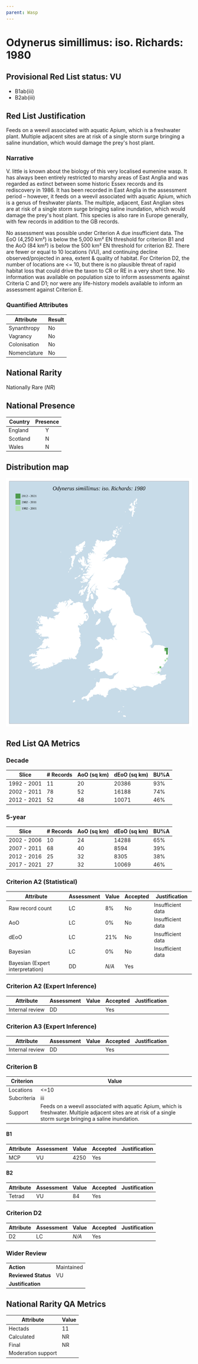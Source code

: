 ```yaml
---
parent: Wasp
---
```


# Odynerus simillimus: iso. Richards: 1980

## Provisional Red List status: VU
- B1ab(iii)
- B2ab(iii)

## Red List Justification
Feeds on a weevil associated with aquatic Apium, which is a freshwater plant. Multiple adjacent sites are at risk of a single storm surge bringing a saline inundation, which would damage the prey's host plant.

### Narrative
 V. little is known about the biology of this very localised eumenine wasp. It has always been entirely restricted to marshy areas of East Anglia and was regarded as extinct between some historic Essex records and its rediscovery in 1986. It has been recorded in East Anglia in the assessment period – however, it feeds on a weevil associated with aquatic Apium, which is a genus of freshwater plants. The multiple, adjacent, East Anglian sites are at risk of a single storm surge bringing saline inundation, which would damage the prey's host plant. This species is also rare in Europe generally, with few records in addition to the GB records.

No assessment was possible under Criterion A due insufficient data. The EoO (4,250 km²) is below the 5,000 km² EN threshold for criterion B1 and the AoO (84 km²) is below the 500 km² EN threshold for criterion B2. There are fewer or equal to 10 locations (VU), and continuing decline observed/projected in area, extent & quality of habitat. For Criterion D2, the number of locations are <= 10, but there is no plausible threat of rapid habitat loss that could drive the taxon to CR or RE in a very short time. No information was available on population size to inform assessments against Criteria C and D1; nor were any life-history models available to inform an assessment against Criterion E.

### Quantified Attributes
|Attribute|Result|
|---|---|
|Synanthropy|No|
|Vagrancy|No|
|Colonisation|No|
|Nomenclature|No|


## National Rarity
Nationally Rare (*NR*)

## National Presence
|Country|Presence
|---|:-:|
|England|Y|
|Scotland|N|
|Wales|N|


## Distribution map
![](../map/455.svg)

## Red List QA Metrics
### Decade
| Slice | # Records | AoO (sq km) | dEoO (sq km) |BU%A |
|---|---|---|---|---|
|1992 - 2001|11|20|20386|93%|
|2002 - 2011|78|52|16188|74%|
|2012 - 2021|52|48|10071|46%|

### 5-year
| Slice | # Records | AoO (sq km) | dEoO (sq km) |BU%A |
|---|---|---|---|---|
|2002 - 2006|10|24|14288|65%|
|2007 - 2011|68|40|8594|39%|
|2012 - 2016|25|32|8305|38%|
|2017 - 2021|27|32|10069|46%|

### Criterion A2 (Statistical)
|Attribute|Assessment|Value|Accepted|Justification
|---|---|---|---|---|
|Raw record count|LC|8%|No|Insufficient data|
|AoO|LC|0%|No|Insufficient data|
|dEoO|LC|21%|No|Insufficient data|
|Bayesian|LC|0%|No|Insufficient data|
|Bayesian (Expert interpretation)|DD|*N/A*|Yes||

### Criterion A2 (Expert Inference)
|Attribute|Assessment|Value|Accepted|Justification
|---|---|---|---|---|
|Internal review|DD||Yes||

### Criterion A3 (Expert Inference)
|Attribute|Assessment|Value|Accepted|Justification
|---|---|---|---|---|
|Internal review|DD||Yes||

### Criterion B
|Criterion| Value|
|---|---|
|Locations|<=10|
|Subcriteria|iii|
|Support|Feeds on a weevil associated with aquatic Apium, which is freshwater. Multiple adjacent sites are at risk of a single storm surge bringing a saline inundation.|

#### B1
|Attribute|Assessment|Value|Accepted|Justification
|---|---|---|---|---|
|MCP|VU|4250|Yes||

#### B2
|Attribute|Assessment|Value|Accepted|Justification
|---|---|---|---|---|
|Tetrad|VU|84|Yes||

### Criterion D2
|Attribute|Assessment|Value|Accepted|Justification
|---|---|---|---|---|
|D2|LC|*N/A*|Yes||

### Wider Review
|  |  |
|---|---|
|**Action**|Maintained|
|**Reviewed Status**|VU|
|**Justification**||

## National Rarity QA Metrics
|Attribute|Value|
|---|---|
|Hectads|11|
|Calculated|NR|
|Final|NR|
|Moderation support||
